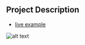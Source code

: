 ## Project Description

* [live example](https://learning-zone.github.io/website-templates/css3-corner-effect)

![alt text](https://github.com/learning-zone/Website-Templates/blob/master/assets/css3-corner-effect.png "css3-corner-effect")
